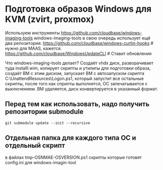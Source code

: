# Подготовка образов Windows для KVM (zvirt, proxmox)
Используем инструменты
https://github.com/cloudbase/windows-imaging-tools
windows-imaging-tools в свою очередь использует ещё два репозитория:
https://github.com/cloudbase/windows-curtin-hooks # нужно для MAAS, кажется.
https://github.com/cloudbase/WindowsUpdateCLI # Ставит обновления

Что windows-imaging-tools делает?
Создаёт vhdx диск, разворачивает туда installl.wim, 
копирует скрипты и утилиты для подготовки образа, 
создаёт ВМ с этим диском, 
запускает ВМ с автозапуском скрипта C:\UnattendResources\Logon.ps1, который запустит все остальные скрипты, 
после того как сприпты выполнятся, 
ОС запечатывается с выключением. 
ВМ удаляется, диск конвертируется в указанный формат.

## Перед тем как использовать, надо получить репозитории submodule

```shell
git submodule update --init --recursive
```

## Отдельная папка для каждого типа ОС и отдельный скрипт
в файлах tmp-OSNMAE-OSVERSION.ps1 скрипты которые готовят config.ini для windows-imagin-tool

